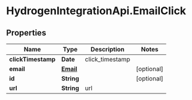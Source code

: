 # HydrogenIntegrationApi.EmailClick

## Properties
Name | Type | Description | Notes
------------ | ------------- | ------------- | -------------
**clickTimestamp** | **Date** | click_timestamp | 
**email** | [**Email**](Email.md) |  | [optional] 
**id** | **String** |  | [optional] 
**url** | **String** | url | 


